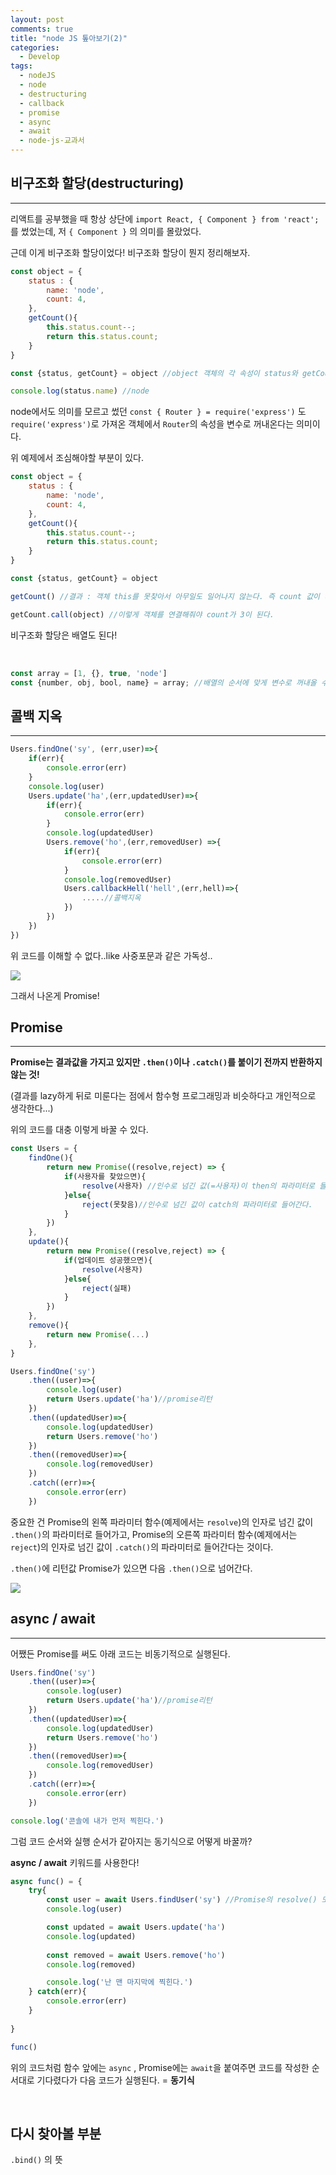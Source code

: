 ```yaml
---
layout: post
comments: true
title: "node JS 톺아보기(2)"
categories:
  - Develop
tags:
  - nodeJS
  - node
  - destructuring
  - callback
  - promise
  - async
  - await
  - node-js-교과서
---
```


## 비구조화 할당(destructuring)
---
리액트를 공부했을 때 항상 상단에 `import React, { Component } from 'react';` 를 썼었는데, 저 `{ Component }` 의 의미를 몰랐었다.

근데 이게 비구조화 할당이었다! 비구조화 할당이 뭔지 정리해보자.

```javascript
const object = {
    status : {
        name: 'node',
        count: 4,
    },
    getCount(){
        this.status.count--;
        return this.status.count;
    }
}

const {status, getCount} = object //object 객체의 각 속성이 status와 getCount에 할당된다.  반드시 객체의 속성 값과 변수 이름이 같아야한다.

console.log(status.name) //node
```

node에서도 의미를 모르고 썼던 `const { Router } = require('express')` 도 `require('express')`로 가져온 객체에서 `Router`의 속성을 변수로 꺼내온다는 의미이다.

위 예제에서 조심해야할 부분이 있다.

```javascript
const object = {
    status : {
        name: 'node',
        count: 4,
    },
    getCount(){
        this.status.count--;
        return this.status.count;
    }
}

const {status, getCount} = object

getCount() //결과 : 객체 this를 못찾아서 아무일도 일어나지 않는다. 즉 count 값이 바뀌지 않는다.

getCount.call(object) //이렇게 객체를 연결해줘야 count가 3이 된다.
```
비구조화 할당은 배열도 된다!

<br>

```javascript
const array = [1, {}, true, 'node']
const {number, obj, bool, name} = array; //배열의 순서에 맞게 변수로 꺼내올 수 있다...왕신기
```

## 콜백 지옥
---
```javascript
Users.findOne('sy', (err,user)=>{
    if(err){
        console.error(err)
    }
    console.log(user)
    Users.update('ha',(err,updatedUser)=>{
        if(err){
            console.error(err)
        }
        console.log(updatedUser)
        Users.remove('ho',(err,removedUser) =>{
            if(err){
                console.error(err)
            }
            console.log(removedUser)
            Users.callbackHell('hell',(err,hell)=>{
                .....//콜백지옥
            })
        })
    })
})
```
위 코드를 이해할 수 없다..like 사중포문과 같은 가독성..

<img src="/assets/images/190215/before.jpg">

그래서 나온게 Promise!

## Promise
---
<b>Promise는 결과값을 가지고 있지만 `.then()`이나 `.catch()`를 붙이기 전까지 반환하지 않는 것!</b>

(결과를 lazy하게 뒤로 미룬다는 점에서 함수형 프로그래밍과 비슷하다고 개인적으로 생각한다...)


위의 코드를 대충 이렇게 바꿀 수 있다.
```javascript
const Users = {
    findOne(){
        return new Promise((resolve,reject) => {
            if(사용자를 찾았으면){
                resolve(사용자) //인수로 넘긴 값(=사용자)이 then의 파라미터로 들어간다.
            }else{
                reject(못찾음)//인수로 넘긴 값이 catch의 파라미터로 들어간다.
            }
        })
    },
    update(){
        return new Promise((resolve,reject) => {
            if(업데이트 성공했으면){
                resolve(사용자)
            }else{
                reject(실패)
            }
        })
    },
    remove(){
        return new Promise(...)
    },
}

Users.findOne('sy')
    .then((user)=>{
        console.log(user)
        return Users.update('ha')//promise리턴
    })
    .then((updatedUser)=>{
        console.log(updatedUser)
        return Users.remove('ho')
    })
    .then((removedUser)=>{
        console.log(removedUser)
    })
    .catch((err)=>{
        console.error(err)
    })
```

중요한 건 Promise의 왼쪽 파라미터 함수(예제에서는 `resolve`)의 인자로 넘긴 값이 `.then()`의 파라미터로 들어가고, Promise의 오른쪽 파라미터 함수(예제에서는 `reject`)의 인자로 넘긴 값이 `.catch()`의 파라미터로 들어간다는 것이다.

`.then()`에 리턴값 Promise가 있으면 다음 `.then()`으로 넘어간다.

<img src="/assets/images/190215/after.jpg">

<br>

## async / await
---

어쨌든 Promise를 써도 아래 코드는 비동기적으로 실행된다.
```javascript
Users.findOne('sy')
    .then((user)=>{
        console.log(user)
        return Users.update('ha')//promise리턴
    })
    .then((updatedUser)=>{
        console.log(updatedUser)
        return Users.remove('ho')
    })
    .then((removedUser)=>{
        console.log(removedUser)
    })
    .catch((err)=>{
        console.error(err)
    })

console.log('콘솔에 내가 먼저 찍힌다.')
```
그럼 코드 순서와 실행 순서가 같아지는 동기식으로 어떻게 바꿀까?

**async / await** 키워드를 사용한다!

```javascript
async func() = {
    try{
        const user = await Users.findUser('sy') //Promise의 resolve() 또는 reject()의 파라미터로 넘기는 값이 user로 리턴된다.
        console.log(user)

        const updated = await Users.update('ha')
        console.log(updated)
        
        const removed = await Users.remove('ho')
        console.log(removed)

        console.log('난 맨 마지막에 찍힌다.')
    } catch(err){
        console.error(err)
    }
    
}

func()
```

위의 코드처럼 함수 앞에는 `async` , Promise에는 `await`을 붙여주면 코드를 작성한 순서대로 기다렸다가 다음 코드가 실행된다. = **동기식**

<br>

## 다시 찾아볼 부분
`.bind()` 의 뜻

<br>
<br>
